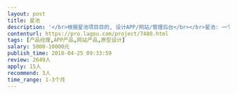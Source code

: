 ```yaml
---                
layout: post       
title: 星池           
description: '</br>根据星池项目目的, 设计APP/网站/管理后台</br></br>星池: 一个分布式数据存储系统, 一端汇聚社会存储资源(付费), 一端为社会提供数据存储(收费)</br></br>用户可以在APP和网站端:</br></br>1.查看平台存储资源价格曲线, 管理自我提供存储的收益情况, 管理数据存储资金消耗情况, 存储资源运行情况监控, 存储资源自由交易</br>2.平台自有价值公链与其他区块链公链数字货币在此可进行交易/兑换/查询等操作</br>'     
contenturl: https://pro.lagou.com/project/7480.html      
tags: [产品经理,APP产品,网站产品,原型设计]            
salary: 5000-10000元          
publish_time: 2018-04-25 09:33:59         
review: 2649人                   
apply: 15人                   
recommend: 3人                   
time_range: 1-3个月              
---                 
```

